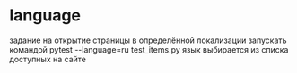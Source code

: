# language
задание на открытие страницы в определённой локализации
запускать командой pytest --language=ru test_items.py
язык выбирается из списка доступных на сайте